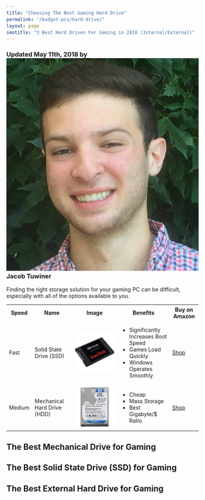 ```yaml
---
title: "Choosing The Best Gaming Hard Drive"
permalink: "/budget-pcs/hard-drive/"
layout: page
seotitle: "3 Best Hard Drives For Gaming in 2018 (Internal/External)" 
---
```

<h3 class="page-subtitle">
	Updated May 11th, 2018 by 
	<a href="/about/"><img src="/img/profile/close.jpg" class="circle" alt="Headshot"></a>
	Jacob Tuwiner
</h3>

Finding the right storage solution for your gaming PC can be difficult, especially with all of the options available to you. 

<div id="overview">
<table class="basic-table table-colorful" align="center">
	<tr>
		<th>Speed</th>
		<th>Name</th>
		<th>Image</th>
		<th>Benefits</th>
		<th>Buy on Amazon</th>
	</tr>
	<tr>
		<td><div class="sideline">Fast</div></td>
		<td>Solid State Drive (SSD)</td>
		<td><a target="_blank" href=""><img class="table-image" src="/img/hdd/ssd-plus.png" /></a></td>
		<td class="components">
			<ul>
			<li>Significantly Increases Boot Speed</li>
			<li>Games Load Quickly</li>
			<li>Windows Operates Smoothly</li>
			</ul>
		</td>
		<td><a target="_blank" class="big-button" href="">Shop</a></td>
	</tr>
	<tr>
		<td><div class="sideline">Medium</sideline></td>
		<td>Mechanical Hard Drive (HDD)</td>
		<td><a target="_blank" href=""><img class="table-image" src="/img/hdd/1tb.png" /></a></td>
		<td class="components">
			<ul>
			<li>Cheap</li>
			<li>Mass Storage</li>
			<li>Best Gigabyte/$ Ratio</li>
			</ul>
		</td>
		<td><a target="_blank" class="big-button" href="">Shop</a></td>
	</tr>
</table>
</div>

## The Best Mechanical Drive for Gaming 

## The Best Solid State Drive (SSD) for Gaming 

## The Best External Hard Drive for Gaming 
